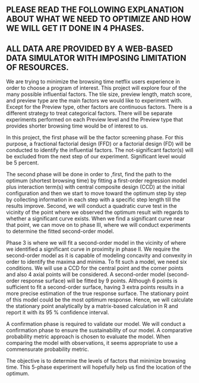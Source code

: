 ## PLEASE READ THE FOLLOWING EXPLANATION ABOUT WHAT WE NEED TO OPTIMIZE AND HOW WE WILL GET IT DONE IN 4 PHASES. 
## ALL DATA ARE PROVIDED BY A WEB-BASED DATA SIMULATOR WITH IMPOSING LIMITATION OF RESOURCES.

We are trying to minimize the browsing time netflix users experience in order to choose a program of interest.  This project will explore four of the many possible influential factors. The tile size, preview length, match score, and preview type are the main factors we would like to experiment with. Except for the Preview type, other factors are continuous factors. There is a different strategy to treat categorical factors. There will be separate experiments performed on each Preview level and the Preview type that provides shorter browsing time would be of interest to us.

In this project, the first phase will be the factor screening phase. For this purpose, a fractional factorial design (FFD) or a factorial design (FD) will be conducted to identify the influential factors. The not-significant factor(s) will be excluded from the next step of our experiment. Significant level would be 5 percent.

The second phase will be done in order to ,first, find the path to the optimum (shortest browsing time) by fitting a first-order regression model plus interaction term(s) with central composite design (CCD) at the initial configuration and then we start to move toward the optimum step by step by collecting information in each step with a specific step length till the results improve. Second, we will conduct a quadratic curve test in the vicinity of the point where we observed the optimum result with regards to whether a significant curve exists. When we find a significant curve near that point, we can move on to phase III, where we will conduct experiments to determine the fitted second-order model.

Phase 3 is where we will fit a second-order model in the vicinity of where we identified a significant curve in proximity in phase II. We require the second-order model as it is capable of modeling concavity and convexity in order to identify the maxima and minima. To fit such a model, we need six conditions. We will use a CCD for the central point and the corner points and also 4 axial points will be considered. A second-order model (second-order response surface) will be fitted by 9 points. Although 6 points is sufficient to fit a second-order surface, having 3 extra points results in a more precise estimation of the true response surface. The stationary point of this model could be the most optimum response. Hence, we will calculate the stationary point analytically by a matrix-based calculation in R and report it with its 95 % confidence interval.

A confirmation phase is required to validate our model. We will conduct a confirmation phase to ensure the sustainability of our model. A comparative probability metric approach is chosen to evaluate the model. When comparing the model with observations, it seems appropriate to use a commensurate probability metric.

The objective is to determine the levels of factors that minimize browsing time. This 5-phase experiment will hopefully help us find the location of the optimum.



